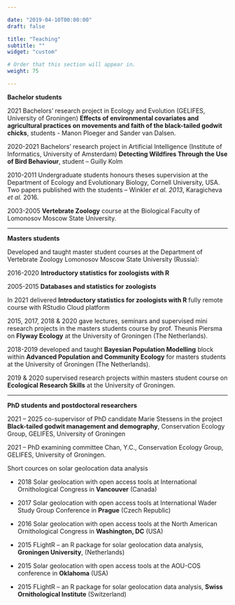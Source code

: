 ```yaml
---

date: "2019-04-10T00:00:00"
draft: false

title: "Teaching"
subtitle: ""
widget: "custom"

# Order that this section will appear in.
weight: 75

---
```

**Bachelor students**

2021 Bachelors’ research project in Ecology and Evolution (GELIFES, University of Groningen) **Effects of environmental covariates and agricultural practices on movements and faith of the black-tailed godwit chicks**, students - Manon Ploeger and Sander van Dalsen.

2020-2021 Bachelors’ research project in Artificial Intelligence (Institute of Informatics, University of Amsterdam) **Detecting Wildfires Through the Use of Bird Behaviour**, student – Guilly Kolm

2010-2011 Undergraduate students honours theses supervision at the Department of Ecology and Evolutionary Biology, Cornell University, USA. Two papers published with the students – Winkler _et al. 2013_, Karagicheva _et al._ 2016.

2003-2005 **Vertebrate Zoology** course at the Biological Faculty of Lomonosov Moscow State University.

---
	
**Masters students**

Developed and taught master student courses at the Department of Vertebrate Zoology Lomonosov Moscow State University (Russia):

2016-2020	**Introductory statistics for zoologists with R**

2005-2015	**Databases and statistics for zoologists**

In 2021 delivered **Introductory statistics for zoologists with R** fully remote course with RStudio Cloud platform

2015, 2017, 2018 & 2020 gave lectures, seminars and supervised mini research projects in the masters students course by prof. Theunis Piersma on **Flyway Ecology** at the University of Groningen (The Netherlands).

2018-2019 developed and taught **Bayesian Population Modelling** block within **Advanced Population and Community Ecology** for masters students at the University of Groningen (The Netherlands). 

2019 & 2020 supervised research projects within masters student course on **Ecological Research Skills** at the University of Groningen.

---

**PhD students and postdoctoral researchers**

2021 – 2025 co-supervisor of PhD candidate Marie Stessens in the project __Black-tailed godwit management and demography__, Conservation Ecology Group, GELIFES, University of Groningen 

2021 – PhD examining committee Chan, Y.C., Conservation Ecology Group, GELIFES, University of Groningen.


Short cources on solar geolocation data analysis

- 2018	Solar geolocation with open access tools at International Ornithological Congress in **Vancouver** (Canada)

- 2017	Solar geolocation with open access tools at International Wader Study Group Conference in **Prague** (Czech Republic)

- 2016	Solar geolocation with open access tools at the North American Ornithological Congress in **Washington, DC** (USA)

- 2015	FLightR – an R package for solar geolocation data analysis, **Groningen University**, (Netherlands)

- 2015	Solar geolocation with open access tools at the AOU-COS conference in **Oklahoma** (USA)

- 2015	FLightR – an R package for solar geolocation data analysis, **Swiss Ornithological Institute** (Switzerland)
